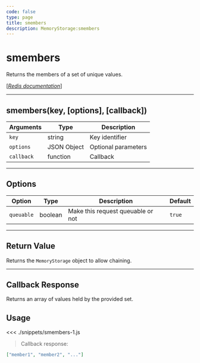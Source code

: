 ```yaml
---
code: false
type: page
title: smembers
description: MemoryStorage:smembers
---
```


# smembers

Returns the members of a set of unique values.

[[_Redis documentation_]](https://redis.io/commands/smembers)

---

## smembers(key, [options], [callback])

| Arguments  | Type        | Description         |
| ---------- | ----------- | ------------------- |
| `key`      | string      | Key identifier      |
| `options`  | JSON Object | Optional parameters |
| `callback` | function    | Callback            |

---

## Options

| Option     | Type    | Description                       | Default |
| ---------- | ------- | --------------------------------- | ------- |
| `queuable` | boolean | Make this request queuable or not | `true`  |

---

## Return Value

Returns the `MemoryStorage` object to allow chaining.

---

## Callback Response

Returns an array of values held by the provided set.

## Usage

<<< ./snippets/smembers-1.js

> Callback response:

```json
["member1", "member2", "..."]
```
